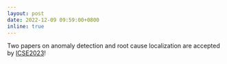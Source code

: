 ```yaml
---
layout: post
date: 2022-12-09 09:59:00+0800
inline: true
---
```


Two papers on anomaly detection and root cause localization are accepted by [ICSE2023](https://conf.researchr.org/home/icse-2023)!
